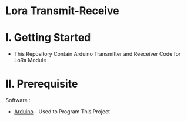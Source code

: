 # Lora Transmit-Receive

# I. Getting Started
* This Repository Contain Arduino Transmitter and Reeceiver Code for LoRa Module
 
# II. Prerequisite

Software :

* [Arduino](arduino.cc) - Used to Program This Project
